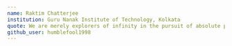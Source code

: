 ```yaml
---
name: Raktim Chatterjee
institution: Guru Nanak Institute of Technology, Kolkata
quote: We are merely explorers of infinity in the pursuit of absolute perfection
github_user: humblefool1998
---
```

